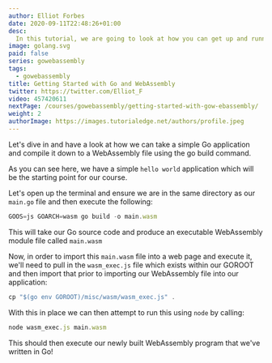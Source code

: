 ```yaml
---
author: Elliot Forbes
date: 2020-09-11T22:48:26+01:00
desc:
  In this tutorial, we are going to look at how you can get up and running with Go and WebAssembly! 
image: golang.svg
paid: false
series: gowebassembly
tags:
  - gowebassembly
title: Getting Started with Go and WebAssembly
twitter: https://twitter.com/Elliot_F
video: 457420611
nextPage: /courses/gowebassembly/getting-started-with-gow-ebassembly/
weight: 2
authorImage: https://images.tutorialedge.net/authors/profile.jpeg
---
```


Let's dive in and have a look at how we can take a simple Go application and compile it down to a WebAssembly file using the go build command.

As you can see here, we have a simple `hello world` application which will be the starting point for our course.

Let's open up the terminal and ensure we are in the same directory as our `main.go` file and then execute the following:

```jsx
GOOS=js GOARCH=wasm go build -o main.wasm
```

This will take our Go source code and produce an executable WebAssembly module file called `main.wasm`

Now, in order to import this `main.wasm` file into a web page and execute it, we'll need to pull in the `wasm_exec.js` file which exists within our GOROOT and then import that prior to importing our WebAssembly file into our application:

```jsx
cp "$(go env GOROOT)/misc/wasm/wasm_exec.js" .
```

With this in place we can then attempt to run this using `node` by calling:

```jsx
node wasm_exec.js main.wasm
```

This should then execute our newly built WebAssembly program that we've written in Go!